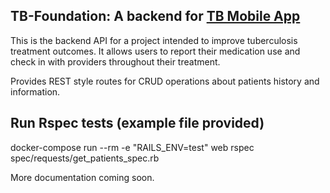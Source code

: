 ## TB-Foundation: A backend for [TB Mobile App](https://github.com/uwcirg/tb-mobile-app)

This is the backend API for a project intended to improve tuberculosis treatment outcomes. It allows users to report their medication use and check in with providers throughout their treatment. 

Provides REST style routes for CRUD operations about patients history and information. 

## Run Rspec tests (example file provided)
docker-compose run --rm -e "RAILS_ENV=test" web rspec spec/requests/get_patients_spec.rb


More documentation coming soon.

